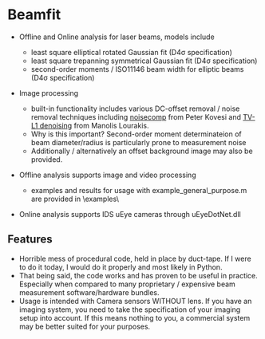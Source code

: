 # Beamfit

- Offline and Online analysis for laser beams, models include
  - least square elliptical rotated Gaussian fit (D4σ specification)
  - least square trepanning symmetrical Gaussian fit (D4σ specification)
  - second-order moments / ISO11146 beam width for elliptic beams (D4σ specification)
  
- Image processing
  - built-in functionality includes various DC-offset removal / noise removal techniques including 
  [noisecomp][kovesi] from Peter Kovesi and [TV-L1 denoising][tvl1] from Manolis Lourakis.
  - Why is this important? Second-order moment determinateion of beam diameter/radius is particularly prone to measurement noise
  - Additionally / alternatively an offset background image may also be provided.
  
- Offline analysis supports image and video processing
  - examples and results for usage with example_general_purpose.m are provided in \examples\
- Online analysis supports IDS uEye cameras through uEyeDotNet.dll


## Features

- Horrible mess of procedural code, held in place by duct-tape.
  If I were to do it today, I would do it properly and most likely in Python.
- That being said, the code works and has proven to be useful in practice. Especially when compared to many proprietary / expensive beam measurement software/hardware bundles.
- Usage is intended with Camera sensors WITHOUT lens. If you have an imaging system, you need to take the specification of your imaging setup into account.
If this means nothing to you, a commercial system may be better suited for your purposes.


[kovesi]: <https://www.peterkovesi.com/matlabfns/>
[tvl1]: <https://de.mathworks.com/matlabcentral/fileexchange/57604-tv-l1-image-denoising-algorithm/>
